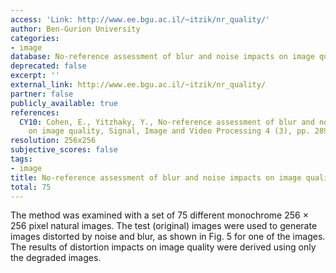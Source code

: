 ```yaml
---
access: 'Link: http://www.ee.bgu.ac.il/~itzik/nr_quality/'
author: Ben-Gurion University
categories:
- image
database: No-reference assessment of blur and noise impacts on image quality
deprecated: false
excerpt: ''
external_link: http://www.ee.bgu.ac.il/~itzik/nr_quality/
partner: false
publicly_available: true
references:
  CY10: Cohen, E., Yitzhaky, Y., No-reference assessment of blur and noise impacts
    on image quality, Signal, Image and Video Processing 4 (3), pp. 289-302.
resolution: 256x256
subjective_scores: false
tags:
- image
title: No-reference assessment of blur and noise impacts on image quality
total: 75
---
```


The method was examined with a set of 75 different monochrome 256 × 256 pixel natural images. The test (original) images were used to generate images distorted by noise and blur, as shown in Fig. 5 for one of the images. The results of distortion impacts on image quality were derived using only the degraded images.